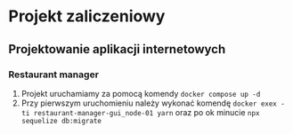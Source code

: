 # Projekt zaliczeniowy
## Projektowanie aplikacji internetowych
### Restaurant manager

1. Projekt uruchamiamy za pomocą komendy `docker compose up -d`
2. Przy pierwszym uruchomieniu należy wykonać komendę `docker exex -ti restaurant-manager-gui_node-01 yarn` oraz po ok minucie `npx sequelize db:migrate`
